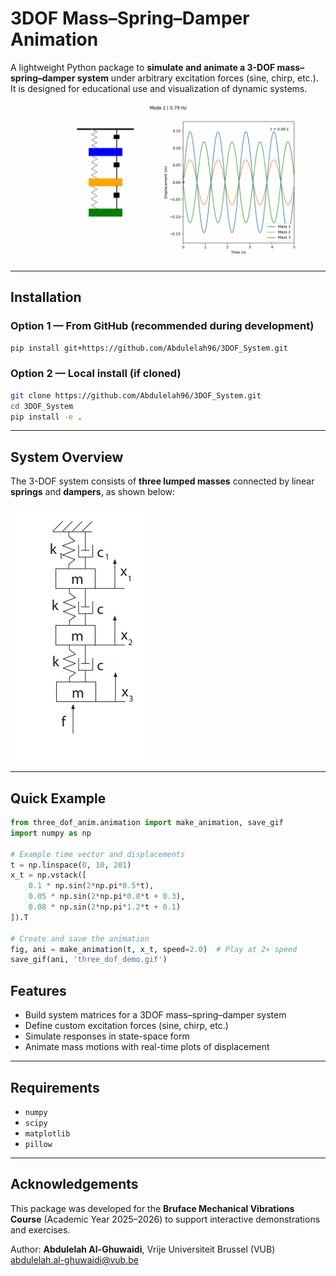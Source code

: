# 3DOF Mass–Spring–Damper Animation

A lightweight Python package to **simulate and animate a 3-DOF mass–spring–damper system** under arbitrary excitation forces (sine, chirp, etc.).
It is designed for educational use and visualization of dynamic systems.

![3DOF system animation](doc/mode2.gif)


---

## Installation

### Option 1 — From GitHub (recommended during development)

```bash
pip install git+https://github.com/Abdulelah96/3DOF_System.git
```

### Option 2 — Local install (if cloned)

```bash
git clone https://github.com/Abdulelah96/3DOF_System.git
cd 3DOF_System
pip install -e .
```

---

## System Overview

The 3-DOF system consists of **three lumped masses** connected by linear **springs** and **dampers**, as shown below:

![3DOF system schematic](doc/3dof_system.png)

---

## Quick Example

```python
from three_dof_anim.animation import make_animation, save_gif
import numpy as np

# Example time vector and displacements
t = np.linspace(0, 10, 201)
x_t = np.vstack([
    0.1 * np.sin(2*np.pi*0.5*t),
    0.05 * np.sin(2*np.pi*0.8*t + 0.3),
    0.08 * np.sin(2*np.pi*1.2*t + 0.1)
]).T

# Create and save the animation
fig, ani = make_animation(t, x_t, speed=2.0)  # Play at 2× speed
save_gif(ani, 'three_dof_demo.gif')
```

## Features

* Build system matrices for a 3DOF mass–spring–damper system
* Define custom excitation forces (sine, chirp, etc.)
* Simulate responses in state-space form
* Animate mass motions with real-time plots of displacement

---

## Requirements

* `numpy`
* `scipy`
* `matplotlib`
* `pillow`

---

## Acknowledgements

This package was developed for the **Bruface Mechanical Vibrations Course** (Academic Year 2025–2026) to support interactive demonstrations and exercises.

Author: **Abdulelah Al-Ghuwaidi**, Vrije Universiteit Brussel (VUB)
[abdulelah.al-ghuwaidi@vub.be](mailto:abdulelah.al-ghuwaidi@vub.be)
